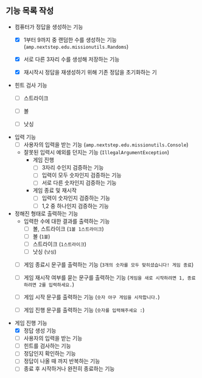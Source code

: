 ## 기능 목록 작성

- 컴퓨터가 정답을 생성하는 기능
    - [x] 1부터 9까지 중 랜덤한 수를 생성하는 기능 (`amp.nextstep.edu.missionutils.Randoms`)
    - [x] 서로 다른 3자리 수를 생성해 저장하는 기능
    - [x] 재시작시 정답을 재생성하기 위해 기존 정답을 초기화하는 기 


- 힌트 검사 기능
    - [ ] 스트라이크
    - [ ] 볼
    - [ ] 낫싱


- 입력 기능
    - [ ] 사용자의 입력을 받는 기능 (`amp.nextstep.edu.missionutils.Console`)
    - 잘못된 입력시 예외를 던지는 기능 (`IllegalArgumentException`)
        - 게임 진행
            - [ ] 3자리 수인지 검증하는 기능
            - [ ] 입력이 모두 숫자인지 검증하는 기능
            - [ ] 서로 다른 숫자인지 검증하는 기능
        - 게임 종료 및 재시작
            - [ ] 입력이 숫자인지 검증하는 기능
            - [ ] 1,2 중 하나인지 검증하는 기능
- 정해진 형태로 출력하는 기능
  - 입력한 수에 대한 결과를 출력하는 기능
      - [ ] 볼, 스트라이크 (`1볼 1스트라이크`)
      - [ ] 볼 (`1볼`)
      - [ ] 스트라이크 (`1스트라이크`)
      - [ ] 낫싱 (`낫싱`)
  - [ ] 게임 종료시 문구를 출력하는 기능 (`3개의 숫자를 모두 맞히셨습니다! 게임 종료`)
  - [ ] 게임 재시작 여부를 묻는 문구를 출력하는 기능 (`게임을 새로 시작하려면 1, 종료하려면 2를 입력하세요.`)
  - [ ] 게임 시작 문구를 출력하는 기능 (`숫자 야구 게임을 시작합니다.`)
  - [ ] 게임 진행 문구를 출력하는 기능 (`숫자를 입력해주세요 :`)


- 게임 진행 기능
    - [x] 정답 생성 기능
    - [ ] 사용자의 입력을 받는 기능
    - [ ] 힌트를 검사하는 기능
    - [ ] 정답인지 확인하는 기능
    - [ ] 정답이 나올 때 까지 반복하는 기능
    - [ ] 종료 후 시작하거나 완전히 종료하는 기능
